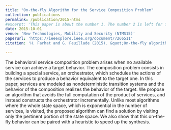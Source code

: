 ```yaml
---
title: "On-the-fly Algorithm for the Service Composition Problem"
collection: publications
permalink: /publication/2015-ntms
#excerpt: 'This paper is about the number 1. The number 2 is left for future work.'
date: 2015-10-01
venue: 'New Technologies, Mobility and Security (NTMS15)'
paperurl: 'https://ieeexplore.ieee.org/document/7266511'
citation: 'H. Farhat and G. Feuillade (2015). &quot;On-the-fly algorithm for the service composition problem,&quot; <i>International Conference on New Technologies, Mobility and Security (NTMS)</i>.pp 1-6.'

---
```


The behavioral service composition problem arises when no available service can achieve a target behavior. The composition problem consists in building a special service, an orchestrator, which schedules the actions of the services to produce a behavior equivalent to the target one. In this paper, services are modeled as nondeterministic transition systems and the behavior of the composition realizes the behavior of the target. We propose an algorithm that avoids the full computation of the product of services, and instead constructs the orchestrator incrementally. Unlike most algorithms where the whole state space, which is exponential in the number of services, is visited, the proposed algorithm can find a solution by visiting only the pertinent portion of the state space. We also show that this on-the-fly behavior can be paired with a heuristic to speed up the synthesis.
